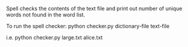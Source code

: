 Spell checks the contents of the text file and print out number of unique words not found in the word list.

To run the spell checker:
python checker.py dictionary-file text-file

i.e.
python checker.py large.txt alice.txt